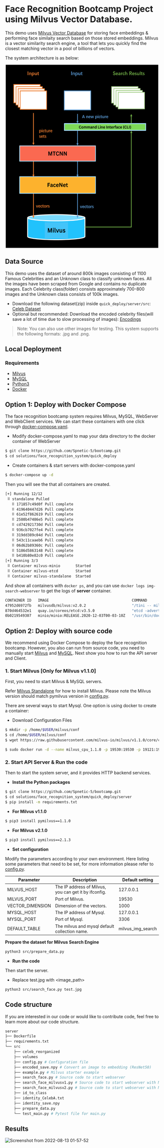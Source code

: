 # Face Recognition Bootcamp Project using Milvus Vector Database.

This demo uses [Milvus Vector Database](https://milvus.io/) for storing face embeddings & performing face similaity search based on those stored embeddings. Milvus is a vector similarity search engine, a tool that lets you quickly find the closest matching vector in a pool of billions of vectors.


The system architecture is as below:
<p align="center">
<img src="workflow.png" width = "500" height = "600" alt="system_arch" />
</p>

## Data Source

This demo uses the dataset of around 800k images consisting of 1100 Famous Celebrities and an Unknown class to classify unknown faces. All the images have been scraped from Google and contains no duplicate images. Each Celebrity class(folder) consists approximately 700-800 images and the Unknown class consists of 100k images.

- Download the following dataset(zip) inside `quick_deploy/server/src`: [Celeb Dataset](https://drive.google.com/file/d/0B7EVK8r0v71pZjFTYXZWM3FlRnM/edit)
- Optional but recommended: Download the encoded celebrity files(will save a lot of time due to slow processing of images): [Encodings](https://drive.google.com/file/d/1kWRApLKWveCHsdVH2TCNF2GPKRYw2ZdO/view)

> Note: You can also use other images for testing. This system supports the following formats: .jpg and .png.


## Local Deployment

### Requirements

- [Milvus](https://milvus.io/docs/v2.0.0/install_standalone-docker.md)
- [MySQL](https://hub.docker.com/r/mysql/mysql-server)
- [Python3](https://www.python.org/downloads/)
- [Docker](https://docs.docker.com/engine/install/)

## Option 1: Deploy with Docker Compose

The face recognition bootcamp system requires Milvus, MySQL, WebServer and WebClient services. We can start these containers with one click through [docker-compose.yaml](./docker-compose.yaml).

- Modify docker-compose.yaml to map your data directory to the docker container of WebServer
```bash
$ git clone https://github.com/Spnetic-5/bootcamp.git
$ cd solutions/face_recognition_system/quick_deploy
```

- Create containers & start servers with docker-compose.yaml
```bash
$ docker-compose up -d
```

Then you will see the that all containers are created.

```bash
[+] Running 12/12
 ⠿ standalone Pulled                                                                                                                                                                          28.5s
   ⠿ 171857c49d0f Pull complete                                                                                                                                                                4.6s
   ⠿ 419640447d26 Pull complete                                                                                                                                                                4.9s
   ⠿ 61e52f862619 Pull complete                                                                                                                                                                5.0s
   ⠿ 2580b47486e5 Pull complete                                                                                                                                                               20.3s
   ⠿ cd742921730d Pull complete                                                                                                                                                               22.2s
   ⠿ 936cb7027fe4 Pull complete                                                                                                                                                               22.2s
   ⠿ 319dd389c04d Pull complete                                                                                                                                                               24.2s
   ⠿ 543c11caaeb6 Pull complete                                                                                                                                                               24.3s
   ⠿ 06d62b89360c Pull complete                                                                                                                                                               24.5s
   ⠿ 5186d5863148 Pull complete                                                                                                                                                               24.6s
   ⠿ b410b80e82c0 Pull complete                                                                                                                                                               24.7s
[+] Running 3/3
 ⠿ Container milvus-minio       Started                                                                                                                                                        1.3s
 ⠿ Container milvus-etcd        Started                                                                                                                                                        1.3s
 ⠿ Container milvus-standalone  Started  
```

And show all containers with `docker ps`, and you can use `docker logs img-search-webserver` to get the logs of **server** container.

```bash
CONTAINER ID   IMAGE                                      COMMAND                  CREATED          STATUS                    PORTS                                           NAMES
47952d6972fb   milvusdb/milvus:v2.0.2                     "/tini -- milvus run…"   38 minutes ago   Up 38 minutes             0.0.0.0:19530->19530/tcp, :::19530->19530/tcp   milvus-standalone
870d464532e1   quay.io/coreos/etcd:v3.5.0                 "etcd -advertise-cli…"   38 minutes ago   Up 38 minutes             2379-2380/tcp                                   milvus-etcd
0b0219549307   minio/minio:RELEASE.2020-12-03T00-03-10Z   "/usr/bin/docker-ent…"   38 minutes ago   Up 38 minutes (healthy)   9000/tcp                                        milvus-minio
```


## Option 2: Deploy with source code

We recommend using Docker Compose to deploy the face recognition bootcamp. However, you also can run from source code, you need to manually start [Milvus](https://milvus.io/docs/v2.0.0/install_standalone-docker.md) and [MySQL](https://dev.mysql.com/doc/mysql-installation-excerpt/5.7/en/docker-mysql-getting-started.html). Next show you how to run the API server and Client.

### 1. **Start Milvus** [Only for Milvus v1.1.0]

First, you need to start Milvus & MySQL servers.

Refer [Milvus Standalone](https://milvus.io/docs/v2.0.0/install_standalone-docker.md) for how to install Milvus. Please note the Milvus version should match pymilvus version in [config.py](./server/src/config.py).

There are several ways to start Mysql. One option is using docker to create a container:

- Download Configuration Files

```bash
$ mkdir -p /home/$USER/milvus/conf
$ cd /home/$USER/milvus/conf
$ wget https://raw.githubusercontent.com/milvus-io/milvus/v1.1.0/core/conf/demo/server_config.yaml
```


```bash
$ sudo docker run -d --name milvus_cpu_1.1.0 -p 19530:19530 -p 19121:19121 -v /home/$USER/milvus/db:/var/lib/milvus/db -v /home/$USER/milvus/conf:/var/lib/milvus/conf -v /home/$USER/milvus/logs:/var/lib/milvus/logs -v /home/$USER/milvus/wal:/var/lib/milvus/wal milvusdb/milvus:1.1.0-cpu-d050721-5e559c
```


### 2. **Start API Server & Run the code**

Then to start the system server, and it provides HTTP backend services.

- **Install the Python packages**

```bash
$ git clone https://github.com/Spnetic-5/bootcamp.git
$ cd solutions/face_recognition_system/quick_deploy/server
$ pip install -m requirements.txt
```

- **For Milvus v1.1.0**
```bash
$ pip3 install pymilvus==1.1.0
```

- **For Milvus v2.1.0**
```bash
$ pip3 install pymilvus==2.1.3
```

- **Set configuration**

Modify the parameters according to your own environment. Here listing some parameters that need to be set, for more information please refer to [config.py](./server/src/config.py).

| **Parameter**    | **Description**                                       | **Default setting** |
| ---------------- | ----------------------------------------------------- | ------------------- |
| MILVUS_HOST      | The IP address of Milvus, you can get it by ifconfig. | 127.0.0.1           |
| MILVUS_PORT      | Port of Milvus.                                       | 19530               |
| VECTOR_DIMENSION | Dimension of the vectors.                             | 1000                |
| MYSQL_HOST       | The IP address of Mysql.                              | 127.0.0.1           |
| MYSQL_PORT       | Port of Mysql.                                        | 3306                |
| DEFAULT_TABLE    | The milvus and mysql default collection name.         | milvus_img_search   |

 **Prepare the dataset for Milvus Search Engine**

```bash
python3 src/prepare_data.py
```

- **Run the code**

Then start the server.
- Replace test.jpg with <image_path>
```bash
python3 src/search_face.py test.jpg
```

## Code structure

If you are interested in our code or would like to contribute code, feel free to learn more about our code structure.

```bash
server
├── Dockerfile
├── requirements.txt
└── src
    ├── celeb_reorganized
    ├── volumes
    ├── config.py # Configuration file
    ├── encoded_save.npy # Convert an image to embedding (ResNet50)
    ├── example.py # Milvus starter example
    ├── search_face.py # Source code to start webserver
    ├── search_face_milvusv1.py # Source code to start webserver with Milvus v1.1.0
    ├── search_face_milvusv2.py # Source code to start webserver with Milvus v2.1.0
    ├── id_to_class
    ├── identity_CelebA.txt
    ├── identity_save.npy
    ├── prepare_data.py
    └── test_main.py # Pytest file for main.py
```

## Results

![Screenshot from 2022-08-13 01-57-52](https://user-images.githubusercontent.com/66636289/184447727-ec77dc47-25f7-430b-8593-1178683358f0.png)
